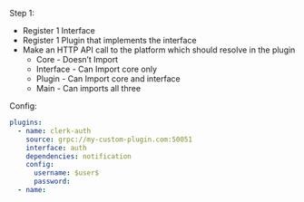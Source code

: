 Step 1:

- Register 1 Interface
- Register 1 Plugin that implements the interface
- Make an HTTP API call to the platform which should resolve in the plugin
  - Core - Doesn’t Import
  - Interface - Can Import core only
  - Plugin - Can Import core and interface
  - Main - Can imports all three

Config:

```yaml
plugins:
  - name: clerk-auth
    source: grpc://my-custom-plugin.com:50051
    interface: auth
    dependencies: notification
    config:
      username: $user$
      password:
  - name:
```

